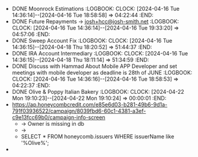- DONE Moonrock Estimations
  :LOGBOOK:
  CLOCK: [2024-04-16 Tue 14:36:14]--[2024-04-16 Tue 18:58:58] =>  04:22:44
  :END:
- DONE Future Repayments -> josh+hcc@josh-smith.net
  :LOGBOOK:
  CLOCK: [2024-04-16 Tue 14:36:14]--[2024-04-16 Tue 19:33:20] =>  04:57:06
  :END:
- DONE Sweep Account Fix
  :LOGBOOK:
  CLOCK: [2024-04-16 Tue 14:36:15]--[2024-04-18 Thu 18:20:52] =>  51:44:37
  :END:
- DONE IRA Account Intermediary
  :LOGBOOK:
  CLOCK: [2024-04-16 Tue 14:36:15]--[2024-04-18 Thu 18:11:14] =>  51:34:59
  :END:
- DONE Discuss with Hammad About Mobile APP Developer and set meetings with mobile developer as deadline is 28th of JUNE
  :LOGBOOK:
  CLOCK: [2024-04-16 Tue 14:36:16]--[2024-04-16 Tue 18:58:53] =>  04:22:37
  :END:
- DONE Olive & Poppy Italian Bakery
  :LOGBOOK:
  CLOCK: [2024-04-22 Mon 19:10:23]--[2024-04-22 Mon 19:10:24] =>  00:00:01
  :END:
- https://ap.honeycombcredit.com/e85e6d03-b281-49b6-9d1a-791f03936522/campaign/8039fbd6-60c1-4381-a3ef-c9e13fcc69b0/campaign-info-screen
	- -> Owner is missing in db
	- ->
	- SELECT 
	      *
	  FROM
	      honeycomb.issuers
	  WHERE
	      issuerName like '%Olive%';
-